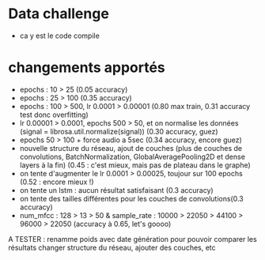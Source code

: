 # Data challenge


- ca y est le code compile

# changements apportés

- epochs : 10 > 25 
(0.05 accuracy)
- epochs : 25 > 100 
(0.35 accuracy)
- epochs : 100 > 500, lr 0.0001 > 0.00001 
(0.80 max train, 0.31 accuracy test donc overfitting)
- lr 0.00001 > 0.0001, epochs 500 > 50, et on normalise les données (signal = librosa.util.normalize(signal))
(0.30 accuracy, guez)
- epochs 50 > 100 + force audio a 5sec
(0.34 accuracy, encore guez)
- nouvelle structure du réseau, ajout de couches (plus de couches de convolutions, BatchNormalization, GlobalAveragePooling2D et dense layers à la fin)
  (0.45 : c'est mieux, mais pas de plateau dans le graphe)
- on tente d'augmenter le lr 0.0001 > 0.00025, toujour sur 100 epochs
  (0.52 : encore mieux !)
- on tente un lstm : aucun résultat satisfaisant (0.3 accuracy)
- on tente des tailles différentes pour les couches de convolutions(0.3 accuracy)
- num_mfcc : 128 > 13 > 50 & sample_rate : 10000 > 22050 > 44100 > 96000 > 22050
  (accuracy à 0.65, let's goooo)

A TESTER : 
renamme poids avec date génération pour pouvoir comparer les résultats
changer structure du réseau, ajouter des couches, etc